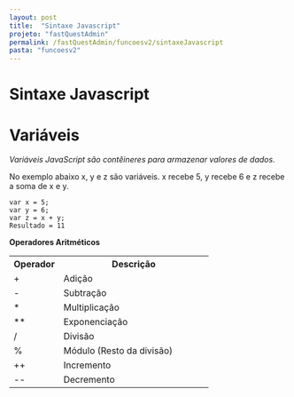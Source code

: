 ```yaml
---
layout: post
title:  "Sintaxe Javascript"
projeto: "fastQuestAdmin"
permalink: /fastQuestAdmin/funcoesv2/sintaxeJavascript
pasta: "funcoesv2"
---
```


# Sintaxe Javascript

# Variáveis
*Variáveis JavaScript são contêineres para armazenar valores de dados.*

No exemplo abaixo x, y e z são variáveis. x recebe 5, y recebe 6 e z recebe a soma de x e y.  
<pre>
<code>var x = 5;
var y = 6;
var z = x + y;
Resultado = 11</code>
</pre>

**Operadores Aritméticos**
<table class="w3-table-all notranslate">
<tbody>
  <tr>
    <th style="width:25%">Operador</th>
    <th>Descrição</th>
  </tr>
  <tr>
    <td>+</td>
    <td>Adição</td>
  </tr>
  <tr>
    <td>-</td>
    <td>Subtração</td>
  </tr>
  <tr>
    <td>*</td>
    <td>Multiplicação</td>
  </tr>
  <tr>
    <td>**</td>
    <td>Exponenciação</td>
  </tr>
  <tr>
    <td>/</td>
    <td>Divisão</td>
  </tr>
  <tr>
    <td>%</td>
    <td>Módulo (Resto da divisão)</td>
  </tr>
  <tr>
    <td>++</td>
    <td>Incremento</td>
  </tr>
  <tr>
    <td>--</td>
    <td>Decremento</td>
  </tr>
</tbody></table>

  

